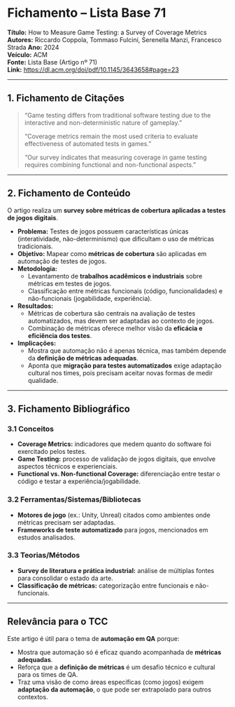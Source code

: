 # Fichamento – Lista Base 71
**Título:** How to Measure Game Testing: a Survey of Coverage Metrics  
**Autores:** Riccardo Coppola, Tommaso Fulcini, Serenella Manzi, Francesco Strada
**Ano:** 2024  
**Veículo:** ACM  
**Fonte:** Lista Base (Artigo nº 71)  
**Link:** https://dl.acm.org/doi/pdf/10.1145/3643658#page=23  

---

## 1. Fichamento de Citações
> “Game testing differs from traditional software testing due to the interactive and non-deterministic nature of gameplay.”  
>  
> “Coverage metrics remain the most used criteria to evaluate effectiveness of automated tests in games.”  
>  
> “Our survey indicates that measuring coverage in game testing requires combining functional and non-functional aspects.”

---

## 2. Fichamento de Conteúdo
O artigo realiza um **survey sobre métricas de cobertura aplicadas a testes de jogos digitais**.  
- **Problema:** Testes de jogos possuem características únicas (interatividade, não-determinismo) que dificultam o uso de métricas tradicionais.  
- **Objetivo:** Mapear como **métricas de cobertura** são aplicadas em automação de testes de jogos.  
- **Metodologia:**  
  - Levantamento de **trabalhos acadêmicos e industriais** sobre métricas em testes de jogos.  
  - Classificação entre métricas funcionais (código, funcionalidades) e não-funcionais (jogabilidade, experiência).  
- **Resultados:**  
  - Métricas de cobertura são centrais na avaliação de testes automatizados, mas devem ser adaptadas ao contexto de jogos.  
  - Combinação de métricas oferece melhor visão da **eficácia e eficiência dos testes**.  
- **Implicações:**  
  - Mostra que automação não é apenas técnica, mas também depende da **definição de métricas adequadas**.  
  - Aponta que **migração para testes automatizados** exige adaptação cultural nos times, pois precisam aceitar novas formas de medir qualidade.  

---

## 3. Fichamento Bibliográfico

### 3.1 Conceitos
- **Coverage Metrics:** indicadores que medem quanto do software foi exercitado pelos testes.  
- **Game Testing:** processo de validação de jogos digitais, que envolve aspectos técnicos e experienciais.  
- **Functional vs. Non-functional Coverage:** diferenciação entre testar o código e testar a experiência/jogabilidade.  

### 3.2 Ferramentas/Sistemas/Bibliotecas
- **Motores de jogo** (ex.: Unity, Unreal) citados como ambientes onde métricas precisam ser adaptadas.  
- **Frameworks de teste automatizado** para jogos, mencionados em estudos analisados.  

### 3.3 Teorias/Métodos
- **Survey de literatura e prática industrial:** análise de múltiplas fontes para consolidar o estado da arte.  
- **Classificação de métricas:** categorização entre funcionais e não-funcionais.  

---

## Relevância para o TCC
Este artigo é útil para o tema de **automação em QA** porque:  
- Mostra que automação só é eficaz quando acompanhada de **métricas adequadas**.  
- Reforça que a **definição de métricas** é um desafio técnico e cultural para os times de QA.  
- Traz uma visão de como áreas específicas (como jogos) exigem **adaptação da automação**, o que pode ser extrapolado para outros contextos.  
